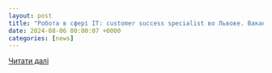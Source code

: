 ```yaml
---
layout: post
title: "Робота в сфері IT: customer success specialist во Львове. Вакансії і робота в Україні — Work.ua"
date: 2024-08-06 00:00:07 +0000
categories: [news]
---
```


[Читати далі](https://www.work.ua/ru/jobs-lviv-industry-it-customer+success+specialist/)
